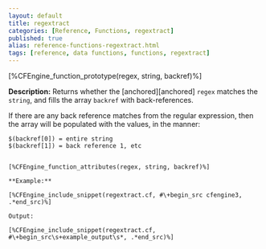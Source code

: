 ```yaml
---
layout: default
title: regextract
categories: [Reference, Functions, regextract]
published: true
alias: reference-functions-regextract.html
tags: [reference, data functions, functions, regextract]
---
```


[%CFEngine_function_prototype(regex, string, backref)%]

**Description:** Returns whether the [anchored][anchored] `regex` matches the 
`string`, and fills the array `backref` with back-references.

If there are any back reference matches from the regular expression, then the array will be populated with the values, in the manner:

    $(backref[0]) = entire string
    $(backref[1]) = back reference 1, etc
```

[%CFEngine_function_attributes(regex, string, backref)%]

**Example:**

[%CFEngine_include_snippet(regextract.cf, #\+begin_src cfengine3, .*end_src)%]

Output:

[%CFEngine_include_snippet(regextract.cf, #\+begin_src\s+example_output\s*, .*end_src)%]
